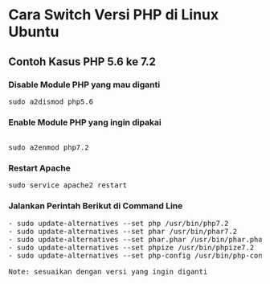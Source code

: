 # Cara Switch Versi PHP di Linux Ubuntu

## Contoh Kasus PHP 5.6 ke 7.2

### Disable Module PHP yang mau diganti
<pre>
sudo a2dismod php5.6
</pre>

### Enable Module PHP yang ingin dipakai
<pre>	
sudo a2enmod php7.2
</pre>

### Restart Apache
<pre>
sudo service apache2 restart
</pre>

### Jalankan Perintah Berikut di Command Line 
<pre>
- sudo update-alternatives --set php /usr/bin/php7.2
- sudo update-alternatives --set phar /usr/bin/phar7.2
- sudo update-alternatives --set phar.phar /usr/bin/phar.phar7.2
- sudo update-alternatives --set phpize /usr/bin/phpize7.2
- sudo update-alternatives --set php-config /usr/bin/php-config7.2

Note: sesuaikan dengan versi yang ingin diganti
</pre>